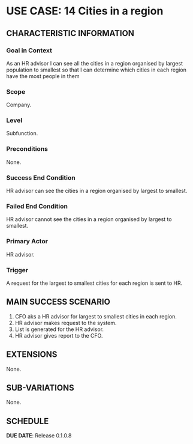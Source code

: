 # USE CASE: 14 Cities in a region

## CHARACTERISTIC INFORMATION

### Goal in Context

As an HR advisor I can see all the cities in a region organised by largest population to smallest so that I can determine which cities in each region have the most people in them

### Scope

Company.

### Level

Subfunction.

### Preconditions

None.

### Success End Condition

HR advisor can see the cities in a region organised by largest to smallest.

### Failed End Condition

HR advisor cannot see the cities in a region organised by largest to smallest.

### Primary Actor

HR advisor.

### Trigger

A request for the largest to smallest cities for each region is sent to HR.

## MAIN SUCCESS SCENARIO

1. CFO aks a HR advisor for largest to smallest cities in each region.
2. HR advisor makes request to the system.
3. List is generated for the HR advisor.
4. HR advisor gives report to the CFO.

## EXTENSIONS

None.

## SUB-VARIATIONS

None.

## SCHEDULE

**DUE DATE**: Release 0.1.0.8
